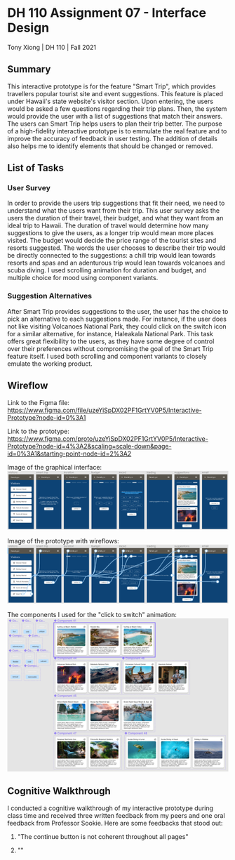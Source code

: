 # DH 110 Assignment 07 - Interface Design
Tony Xiong | DH 110 | Fall 2021

## Summary
This interactive prototype is for the feature "Smart Trip", which provides travellers popular tourist site and event suggestions. This feature is placed under Hawaii's state website's visitor section. Upon entering, the users would be asked a few questions regarding their trip plans. Then, the system would provide the user with a list of suggestions that match their answers. The users can Smart Trip helps users to plan their trip better. The purpose of a high-fidelity interactive prototype is to emmulate the real feature and to improve the accuracy of feedback in user testing. The addition of details also helps me to identify elements that should be changed or removed.

## List of Tasks
### User Survey
In order to provide the users trip suggestions that fit their need, we need to understand what the users want from their trip. This user survey asks the users the duration of their travel, their budget, and what they want from an ideal trip to Hawaii. The duration of travel would determine how many suggestions to give the users, as a longer trip would mean more places visited. The budget would decide the price range of the tourist sites and resorts suggested. The words the user chooses to describe their trip would be directly connected to the suggestions: a chill trip would lean towards resorts and spas and an adenturous trip would lean towards volcanoes and scuba diving. I used scrolling animation for duration and budget, and multiple choice for mood using component variants.

### Suggestion Alternatives
After Smart Trip provides suggestions to the user, the user has the choice to pick an alternative to each suggestions made. For instance, if the user does not like 
visiting Volcanoes National Park, they could click on the switch icon for a similar alternative, for instance, Haleakala National Park. This task offers great flexibility to the users, as they have some degree of control over their preferences without compromising the goal of the Smart Trip feature itself. I used both scrolling and component variants to closely emulate the working product.

## Wireflow
Link to the Figma file: https://www.figma.com/file/uzeYiSpDX02PF1GrtYV0P5/Interactive-Prototype?node-id=0%3A1

Link to the prototype: https://www.figma.com/proto/uzeYiSpDX02PF1GrtYV0P5/Interactive-Prototype?node-id=4%3A2&scaling=scale-down&page-id=0%3A1&starting-point-node-id=2%3A2

Image of the graphical interface:
<img src="./1.png">

Image of the prototype with wireflows:
<img src="./2.png">

The components I used for the "click to switch" animation:
<img src="./3.png">

## Cognitive Walkthrough
I conducted a cognitive walkthrough of my interactive prototype during class time and received three written feedback from my peers and one oral feedback from Professor Sookie. Here are some feedbacks that stood out:

1. "The continue button is not coherent throughout all pages"

2. ""
